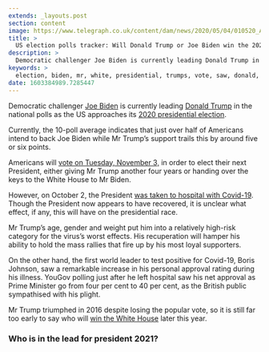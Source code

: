 ```yaml
--- 
extends: _layouts.post 
section: content 
image: https://www.telegraph.co.uk/content/dam/news/2020/05/04/010520_ADB_INSTAGRAM-TRUMPBIDEN_trans_NvBQzQNjv4BqSZCfQn3UNBPwFTCNOaG4IelS64mSNPESJC2oDVKqy_s.jpg?impolicy=logo-overlay 
title: > 
  US election polls tracker: Will Donald Trump or Joe Biden win the 2020 presidential race? 
description: > 
  Democratic challenger Joe Biden is currently leading Donald Trump in the national polls as the US approaches its 2020 presidential election.Currently, the 10-poll average indicates that just over half of Americans intend to back Joe Biden while Mr Trump’s support trails this by around five or six points.Americans will vote on Tuesday, November 3, in order to elect their next President, either giving Mr Trump another four years or handing over the keys to the White House to Mr Biden.Mr Trump’s age, gender and weight put him into a relatively high-risk category for the virus’s worst effects.Mr Trump triumphed in 2016 despite losing the popular vote, so it is still far too early to say who will win the White House later this year. 
keywords: > 
  election, biden, mr, white, presidential, trumps, vote, saw, donald, house, joe, president, race, win, polls, trump, tracker 
date: 1603384989.7285447 
--- 
```

<div><p>Democratic challenger <a href="https://www.telegraph.co.uk/news/2020/10/22/joe-biden-2020-who-democratic-us-election-presidential-candidate/">Joe Biden</a> is currently leading <a href="https://www.telegraph.co.uk/politics/0/popular-donald-trump-latest-approval-ratings-polls-shows-president/">Donald Trump</a> in the national polls as the US approaches its <a href="https://www.telegraph.co.uk/news/2020/10/22/2020-election-us-date-when-what-swing-states-how-work-covid/">2020 presidential election</a>.</p>
<p>Currently, the 10-poll average indicates that just over half of Americans intend to back Joe Biden while Mr Trump&#8217;s support trails this by around five or six points.</p>
<p>Americans will <a href="https://www.telegraph.co.uk/us-2020-election/">vote on Tuesday, November 3,</a> in order to elect their next President, either giving Mr Trump another four years or handing over the keys to the White House to&#160;Mr Biden.</p>
<p>However, on October 2, the President <a href="https://www.telegraph.co.uk/news/2020/10/02/president-donald-trump-tests-positive-coronavirus-election/">was taken to hospital with&#160;Covid-19</a>. Though the President now appears to have recovered, it is unclear what effect, if any, this will have on the presidential race.</p>
<p>Mr Trump&#8217;s age, gender and weight put him into a relatively high-risk category for the virus&#8217;s worst effects. His recuperation will hamper his ability to hold the mass rallies that fire up by his most loyal supporters.</p>
<p>On the other hand, the first world leader to test positive for Covid-19, Boris Johnson, saw a remarkable increase in his personal approval rating during his illness. YouGov polling just after he left hospital saw his net approval as Prime Minister go from four per cent to 40 per cent, as the British public sympathised with his plight.</p>
<p>Mr Trump triumphed in 2016 despite losing the popular vote, so it is still far too early to say who will <a href="https://www.telegraph.co.uk/news/2020/01/07/introducing-us-2020-new-election-campaign-newsletter/">win the White House</a> later this year.&#160;</p>
<h3>Who is in the lead for president 2021?&#160;</h3>
</div>